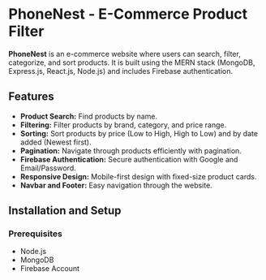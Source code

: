 # PhoneNest - E-Commerce Product Filter

**PhoneNest** is an e-commerce website where users can search, filter, categorize, and sort products. It is built using the MERN stack (MongoDB, Express.js, React.js, Node.js) and includes Firebase authentication.

## Features
- **Product Search:** Find products by name.
- **Filtering:** Filter products by brand, category, and price range.
- **Sorting:** Sort products by price (Low to High, High to Low) and by date added (Newest first).
- **Pagination:** Navigate through products efficiently with pagination.
- **Firebase Authentication:** Secure authentication with Google and Email/Password.
- **Responsive Design:** Mobile-first design with fixed-size product cards.
- **Navbar and Footer:** Easy navigation through the website.

## Installation and Setup

### Prerequisites
- Node.js
- MongoDB
- Firebase Account
